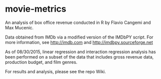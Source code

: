# movie-metrics
An analysis of box office revenue conducted in R by Flavio Cangemi and Max Mucenic.

Data obtained from IMDb via a modified version of the IMDbPY script. For more information, see http://imdb.com and http://imdbpy.sourceforge.net

As of 08/30/2015, linear regression and interaction regression analysis has been performed on a subset of the data that includes gross revenue data, production budget, and film genres. 

For results and analysis, please see the repo Wiki. 
